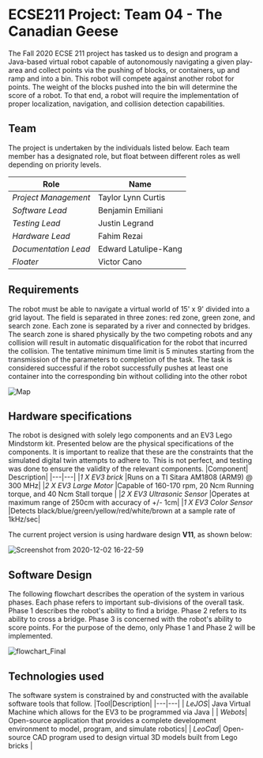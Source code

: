 # ECSE211 Project: Team 04 - The Canadian Geese

The Fall 2020 ECSE 211 project has tasked us to design and program a Java-based virtual robot capable of autonomously navigating a given play-area and collect points via the pushing of blocks, or containers, up and ramp and into a bin. This robot will compete against another robot for points. The weight of the blocks pushed into the bin will determine the score of a robot. To that end, a robot will require the implementation of proper localization, navigation, and collision detection capabilities. 
## Team 
The project is undertaken by the individuals listed below. Each team member has a designated role, but float between different roles as well depending on priority levels. 

| Role    | Name |
| ---      | ---       |
| *Project Management* | Taylor Lynn Curtis |
| *Software Lead* | Benjamin Emiliani    |
| *Testing Lead* |Justin Legrand |
| *Hardware Lead* |Fahim Rezai |
| *Documentation Lead* | Edward Latulipe-Kang |
| *Floater* |Victor Cano |

## Requirements
The robot must be able to navigate a virtual world of 15' x 9' divided into a grid layout. The field is separated in three zones: red zone, green zone, and search zone. Each zone is separated by a river and connected by bridges. The search zone is shared physically by the two competing robots and any collision will result in
automatic disqualification for the robot that incurred the collision. The tentative minimum time limit is 5 minutes starting from the transmission of the parameters to completion of the task. The task is considered successful if the robot successfully pushes at least one container into the corresponding bin without colliding into the other robot

![Map](https://user-images.githubusercontent.com/22549112/99007737-cd5d1280-2512-11eb-9bdf-98b6fbe4f6a5.png)

## Hardware specifications
The robot is designed with solely lego components and an EV3 Lego Mindstorm kit. Presented below are the physical specifications of the components. It is important to realize that these are the constraints that the simulated digital twin attempts to adhere to. This is not perfect, and testing was done to ensure the validity of the relevant components. 
|Component| Description|
|---|---|
|*1 X EV3 brick* |Runs on a TI Sitara AM1808 (ARM9) @ 300 MHz|
|*2 X EV3 Large Motor* |Capable of 160-170 rpm, 20 Ncm Running torque, and 40 Ncm Stall torque |
|*2 X EV3 Ultrasonic Sensor* |Operates at maximum range of 250cm with accuracy of +/- 1cm|
|*1 X EV3 Color Sensor* |Detects black/blue/green/yellow/red/white/brown at a sample rate of 1kHz/sec|

The current project version is using hardware design **V11**, as shown below:

![Screenshot from 2020-12-02 16-22-59](https://user-images.githubusercontent.com/22549112/101118086-6a611780-35b6-11eb-8d93-7a90a872aba7.png)

## Software Design

The following flowchart describes the operation of the system in various phases. Each phase refers to important sub-divisions of the overall task. Phase 1 describes the robot's ability to find a bridge. Phase 2 refers to its ability to cross a bridge. Phase 3 is concerned with the robot's ability to score points. For the purpose of the demo, only Phase 1 and Phase 2 will be implemented. 

![flowchart_Final](https://user-images.githubusercontent.com/22549112/101118161-8fee2100-35b6-11eb-9f13-292c5a4de373.png)

## Technologies used
The software system is constrained by and constructed with the available software tools that follow.
|Tool|Description|
|---|---|
| *LeJOS*| Java Virtual Machine which allows for the EV3 to be programmed via Java |
| *Webots*| Open-source application that provides a complete development environment to model, program, and simulate robotics|
| *LeoCad*| Open-source CAD program used to design virtual 3D models built from Lego bricks |
